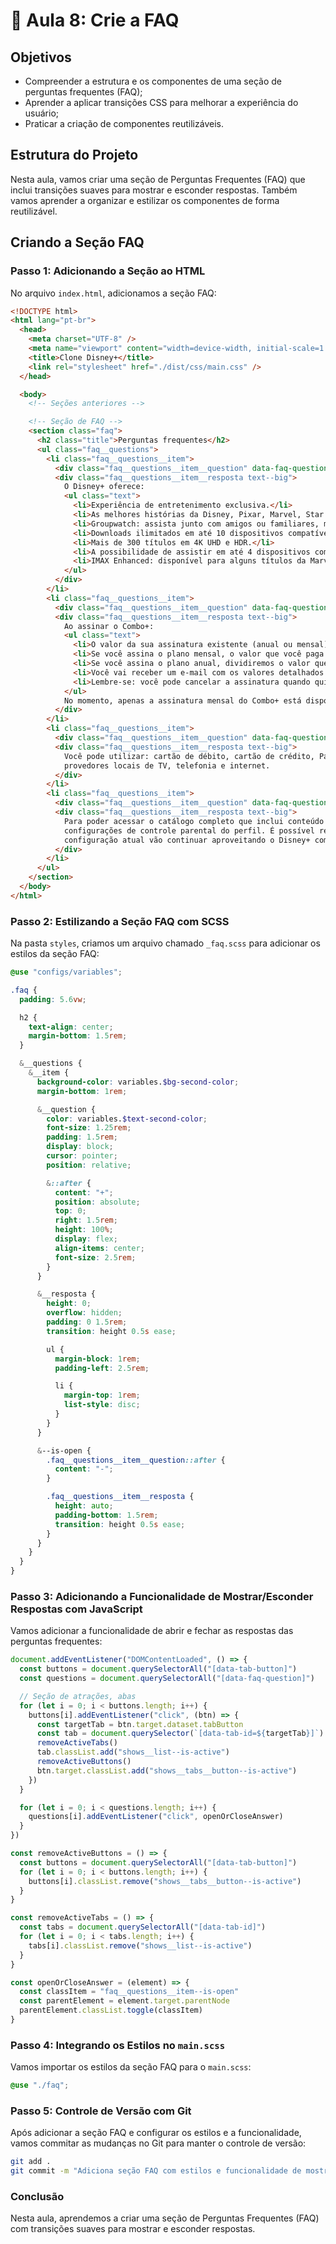 # 📝 Aula 8: Crie a FAQ

## Objetivos

- Compreender a estrutura e os componentes de uma seção de perguntas frequentes (FAQ);
- Aprender a aplicar transições CSS para melhorar a experiência do usuário;
- Praticar a criação de componentes reutilizáveis.

## Estrutura do Projeto

Nesta aula, vamos criar uma seção de Perguntas Frequentes (FAQ) que inclui transições suaves para mostrar e esconder respostas. Também vamos aprender a organizar e estilizar os componentes de forma reutilizável.

## Criando a Seção FAQ

### Passo 1: Adicionando a Seção ao HTML

No arquivo `index.html`, adicionamos a seção FAQ:

```html
<!DOCTYPE html>
<html lang="pt-br">
  <head>
    <meta charset="UTF-8" />
    <meta name="viewport" content="width=device-width, initial-scale=1.0" />
    <title>Clone Disney+</title>
    <link rel="stylesheet" href="./dist/css/main.css" />
  </head>

  <body>
    <!-- Seções anteriores -->

    <!-- Seção de FAQ -->
    <section class="faq">
      <h2 class="title">Perguntas frequentes</h2>
      <ul class="faq__questions">
        <li class="faq__questions__item">
          <div class="faq__questions__item__question" data-faq-question>O que está incluído no Disney+?</div>
          <div class="faq__questions__item__resposta text--big">
            O Disney+ oferece:
            <ul class="text">
              <li>Experiência de entretenimento exclusiva.</li>
              <li>As melhores histórias da Disney, Pixar, Marvel, Star Wars e National Geographic, tudo em um só lugar.</li>
              <li>Groupwatch: assista junto com amigos ou familiares, mesmo separados.</li>
              <li>Downloads ilimitados em até 10 dispositivos compatíveis.</li>
              <li>Mais de 300 títulos em 4K UHD e HDR.</li>
              <li>A possibilidade de assistir em até 4 dispositivos compatíveis simultaneamente sem custo adicional.</li>
              <li>IMAX Enhanced: disponível para alguns títulos da Marvel em dispositivos compatíveis com o Disney+.</li>
            </ul>
          </div>
        </li>
        <li class="faq__questions__item">
          <div class="faq__questions__item__question" data-faq-question>Já tem o Disney+ ou o Star+ e quer o Combo+?</div>
          <div class="faq__questions__item__resposta text--big">
            Ao assinar o Combo+:
            <ul class="text">
              <li>O valor da sua assinatura existente (anual ou mensal) será descontado do preço do Combo+.</li>
              <li>Se você assina o plano mensal, o valor que você paga mensalmente será descontado do preço do Combo+.</li>
              <li>Se você assina o plano anual, dividiremos o valor que você já pagou em 12 vezes e descontaremos esse valor do preço do Combo+ mensalmente.</li>
              <li>Você vai receber um e-mail com os valores detalhados assim que finalizar o pagamento.</li>
              <li>Lembre-se: você pode cancelar a assinatura quando quiser.</li>
            </ul>
            No momento, apenas a assinatura mensal do Combo+ está disponível.
          </div>
        </li>
        <li class="faq__questions__item">
          <div class="faq__questions__item__question" data-faq-question>Quais formas de pagamento posso utilizar?</div>
          <div class="faq__questions__item__resposta text--big">
            Você pode utilizar: cartão de débito, cartão de crédito, PayPal, Mercado Pago, e também empresas parceiras como Google Play Store, App Store da Apple; Mercado Livre e
            provedores locais de TV, telefonia e internet.
          </div>
        </li>
        <li class="faq__questions__item">
          <div class="faq__questions__item__question" data-faq-question>Como posso ver conteúdo com classificação indicativa até 16 e 18?</div>
          <div class="faq__questions__item__resposta text--big">
            Para poder acessar o catálogo completo que inclui conteúdo com classificação indicativa até 16 e 18, todos os usuários do Disney+ na América Latina devem atualizar as
            configurações de controle parental do perfil. É possível restringir o conteúdo de cada perfil e também adicionar um PIN de bloqueio. Os usuários que preferirem manter a
            configuração atual vão continuar aproveitando o Disney+ com a classificação indicativa até 14, podendo alterá-la a qualquer momento em "Editar Perfis".
          </div>
        </li>
      </ul>
    </section>
  </body>
</html>
```

### Passo 2: Estilizando a Seção FAQ com SCSS

Na pasta `styles`, criamos um arquivo chamado `_faq.scss` para adicionar os estilos da seção FAQ:

```scss
@use "configs/variables";

.faq {
  padding: 5.6vw;

  h2 {
    text-align: center;
    margin-bottom: 1.5rem;
  }

  &__questions {
    &__item {
      background-color: variables.$bg-second-color;
      margin-bottom: 1rem;

      &__question {
        color: variables.$text-second-color;
        font-size: 1.25rem;
        padding: 1.5rem;
        display: block;
        cursor: pointer;
        position: relative;

        &::after {
          content: "+";
          position: absolute;
          top: 0;
          right: 1.5rem;
          height: 100%;
          display: flex;
          align-items: center;
          font-size: 2.5rem;
        }
      }

      &__resposta {
        height: 0;
        overflow: hidden;
        padding: 0 1.5rem;
        transition: height 0.5s ease;

        ul {
          margin-block: 1rem;
          padding-left: 2.5rem;

          li {
            margin-top: 1rem;
            list-style: disc;
          }
        }
      }

      &--is-open {
        .faq__questions__item__question::after {
          content: "-";
        }

        .faq__questions__item__resposta {
          height: auto;
          padding-bottom: 1.5rem;
          transition: height 0.5s ease;
        }
      }
    }
  }
}
```

### Passo 3: Adicionando a Funcionalidade de Mostrar/Esconder Respostas com JavaScript

Vamos adicionar a funcionalidade de abrir e fechar as respostas das perguntas frequentes:

```js
document.addEventListener("DOMContentLoaded", () => {
  const buttons = document.querySelectorAll("[data-tab-button]")
  const questions = document.querySelectorAll("[data-faq-question]")

  // Seção de atrações, abas
  for (let i = 0; i < buttons.length; i++) {
    buttons[i].addEventListener("click", (btn) => {
      const targetTab = btn.target.dataset.tabButton
      const tab = document.querySelector(`[data-tab-id=${targetTab}]`)
      removeActiveTabs()
      tab.classList.add("shows__list--is-active")
      removeActiveButtons()
      btn.target.classList.add("shows__tabs__button--is-active")
    })
  }

  for (let i = 0; i < questions.length; i++) {
    questions[i].addEventListener("click", openOrCloseAnswer)
  }
})

const removeActiveButtons = () => {
  const buttons = document.querySelectorAll("[data-tab-button]")
  for (let i = 0; i < buttons.length; i++) {
    buttons[i].classList.remove("shows__tabs__button--is-active")
  }
}

const removeActiveTabs = () => {
  const tabs = document.querySelectorAll("[data-tab-id]")
  for (let i = 0; i < tabs.length; i++) {
    tabs[i].classList.remove("shows__list--is-active")
  }
}

const openOrCloseAnswer = (element) => {
  const classItem = "faq__questions__item--is-open"
  const parentElement = element.target.parentNode
  parentElement.classList.toggle(classItem)
}
```

### Passo 4: Integrando os Estilos no `main.scss`

Vamos importar os estilos da seção FAQ para o `main.scss`:

```scss
@use "./faq";
```

### Passo 5: Controle de Versão com Git

Após adicionar a seção FAQ e configurar os estilos e a funcionalidade, vamos commitar as mudanças no Git para manter o controle de versão:

```sh
git add .
git commit -m "Adiciona seção FAQ com estilos e funcionalidade de mostrar/esconder respostas"
```

### Conclusão

Nesta aula, aprendemos a criar uma seção de Perguntas Frequentes (FAQ) com transições suaves para mostrar e esconder respostas.
